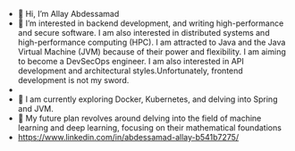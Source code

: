 - 👋 Hi, I’m Allay Abdessamad
- 👀 I’m interested in backend development, and writing high-performance and secure software. I am also interested in distributed systems and high-performance computing (HPC). I am attracted to Java and the Java Virtual Machine (JVM) because of their power and flexibility. I am aiming to become a DevSecOps engineer. I am also interested in API development and architectural styles.Unfortunately, frontend development is not my sword.
- 
- 🌱 I am currently exploring Docker, Kubernetes, and delving into Spring and JVM.
- 💞️ My future plan revolves around delving into the field of machine learning and deep learning, focusing on their mathematical foundations
- https://www.linkedin.com/in/abdessamad-allay-b541b7275/


<!---
XeroxAbdes99/XeroxAbdes99 is a ✨ special ✨ repository because its `README.md` (this file) appears on your GitHub profile.
You can click the Preview link to take a look at your changes.
--->
